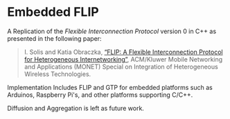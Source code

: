 # Embedded FLIP 

A Replication of the *Flexible Interconnection Protocol* version 0 in C++ as presented in the following paper:

> I. Solis and Katia Obraczka, [“FLIP: A Flexible Interconnection Protocol for Heterogeneous Internetworking”](https://inrg.soe.ucsc.edu/wp-content/uploads/2015/09/flip-monet.pdf), ACM/Kluwer Mobile Networking and Applications (MONET) Special on Integration of Heterogeneous Wireless Technologies.

Implementation Includes FLIP and GTP for embedded platforms such as Arduinos, Raspberry Pi's, and other platforms supporting C/C++. 

Diffusion and Aggregation is left as future work.
